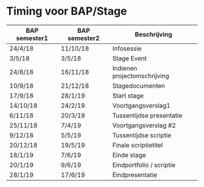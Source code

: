 




# Timing voor BAP/Stage


| BAP semester1				| BAP semester2  		|Beschrijving	|
|---                    	|---                    |---            |
|24/4/18					|11/10/18				|Infosessie       |
| 3/5/18	 				|3/5/18					|Stage Event |
|24/8/18					|16/11/18  				|Indienen projectomschrijving|
|10/9/18					|21/12/18			 	|Stagedocumenten |
|17/9/18				 	|28/1/19			   	|Start stage |
|14/10/18					|24/2/19			 	|Voortgangsverslag1 |
|6/11/18		  			|20/3/19	 		  	|Tussentijdse presentatie |
|25/11/18					|7/4/19					|Voortgangsverslag #2|
|9/12/18 					|5/5/19					|Tussentijdse scriptie|
|20/12/18			        |19/5/19 				|Finale scriptietitel |
|18/1/19					|7/6/19					|Einde stage      |
|20/1/19			     	|9/6/19				  	|Eindportfolio / scriptie  |
|28/1/19					|17/6/19				|Eindpresentatie        |

